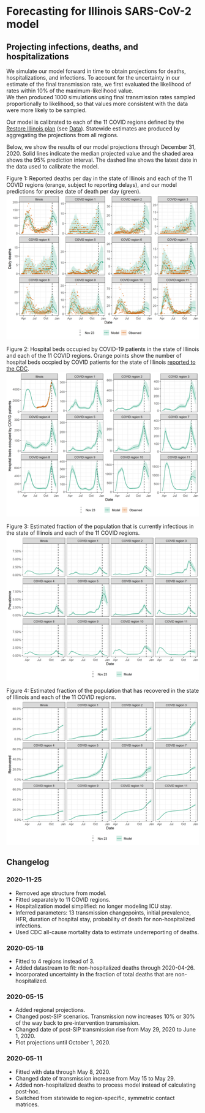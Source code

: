 # Forecasting for Illinois SARS-CoV-2 model

## Projecting infections, deaths, and hospitalizations

We simulate our model forward in time to obtain projections for deaths, hospitalizations, and infections.
To account for the uncertainty in our estimate of the final transmission rate, we first evaluated the likelihood of rates within 10% of the maximum-likelihood value.  
We then produced 1000 simulations using final transmission rates sampled proportionally to likelihood, so that values more consistent with the data were more likely to be sampled.

Our model is calibrated to each of the 11 COVID regions defined by the [Restore Illinois plan](https://coronavirus.illinois.gov/s/restore-illinois-introduction) (see [Data](../Data)). 
Statewide estimates are produced by aggregating the projections from all regions.

Below, we show the results of our model projections through December 31, 2020.
Solid lines indicate the median projected value and the shaded area shows the 95% prediction interval. 
The dashed line shows the latest date in the data used to calibrate the model.

Figure 1: Reported deaths per day in the state of Illinois and each of the 11 COVID regions (orange, subject to reporting delays), and our model predictions for precise date of death per day (green).
![Figure 1](./plots/uc_deaths.png)

Figure 2: Hospital beds occupied by COVID-19 patients in the state of Illinois and each of the 11 COVID regions. Orange points show the number of hospital beds occpied by COVID patients for the state of Illinois [reported to the CDC](https://healthdata.gov/dataset/covid-19-reported-patient-impact-and-hospital-capacity-state-timeseries).
![Figure 2](./plots/uc_hosp.png)

Figure 3: Estimated fraction of the population that is currently infectious in the state of Illinois and each of the 11 COVID regions. 
![Figure 3](./plots/uc_prevalence.png)

Figure 4: Estimated fraction of the population that has recovered in the state of Illinois and each of the 11 COVID regions.
![Figure 4](./plots/uc_seroprevalence.png)

## Changelog
### 2020-11-25
* Removed age structure from model.
* Fitted separately to 11 COVID regions.
* Hospitalization model simplified: no longer modeling ICU stay.
* Inferred parameters: 13 transmission changepoints, initial prevalence, HFR, duration of hospital stay, probability of death for non-hospitalized infections.
* Used CDC all-cause mortality data to estimate underreporting of deaths.

### 2020-05-18
* Fitted to 4 regions instead of 3.
* Added datastream to fit: non-hospitalized deaths through 2020-04-26.
* Incorporated uncertainty in the fraction of total deaths that are non-hospitalized. 

### 2020-05-15
* Added regional projections.
* Changed post-SIP scenarios. Transmission now increases 10% or 30% of the way back to pre-intervention transmission.
* Changed date of post-SIP transmission rise from May 29, 2020 to June 1, 2020.
* Plot projections until October 1, 2020.

### 2020-05-11
* Fitted with data through May 8, 2020. 
* Changed date of transmission increase from May 15 to May 29.
* Added non-hospitalized deaths to process model instead of calculating post-hoc. 
* Switched from statewide to region-specific, symmetric contact matrices.

